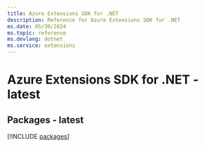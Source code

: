 ```yaml
---
title: Azure Extensions SDK for .NET
description: Reference for Azure Extensions SDK for .NET
ms.date: 05/30/2024
ms.topic: reference
ms.devlang: dotnet
ms.service: extensions
---
```

# Azure Extensions SDK for .NET - latest
## Packages - latest
[!INCLUDE [packages](extensions-index.md)]